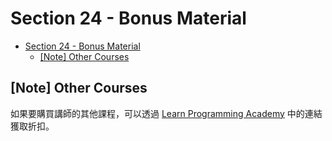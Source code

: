 # Section 24 - Bonus Material

- [Section 24 - Bonus Material](#section-24---bonus-material)
  - [[Note] Other Courses](#note-other-courses)

## [Note] Other Courses

如果要購買講師的其他課程，可以透過 [Learn Programming Academy](https://learnprogramming.academy/) 中的連結獲取折扣。
